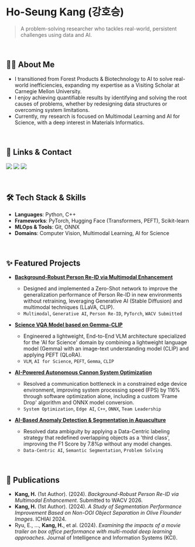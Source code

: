 # Ho-Seung Kang (강호승)
> A problem-solving researcher who tackles real-world, persistent challenges using data and AI.

<br>

## 🙋‍♂️ About Me
- I transitioned from Forest Products & Biotechnology to AI to solve real-world inefficiencies, expanding my expertise as a Visiting Scholar at Carnegie Mellon University.
- I enjoy achieving quantifiable results by identifying and solving the root causes of problems, whether by redesigning data structures or overcoming system limitations.
- Currently, my research is focused on Multimodal Learning and AI for Science, with a deep interest in Materials Informatics.

<br>

## 🔗 Links & Contact
<p align="left">
  <a href="https://www.linkedin.com/in/hoseung-6788531b5/" target="_blank"><img src="https://img.shields.io/badge/LinkedIn-0A66C2?style=for-the-badge&logo=linkedin&logoColor=white"></a>
  <a href="https://www.notion.so/Ho-Seung-Kang-e15865328aea4d3a81a709b5522513a9" target="_blank"><img src="https://img.shields.io/badge/Notion-000000?style=for-the-badge&logo=notion&logoColor=white"></a>
  <a href="mailto:hoseungkangg@gmail.com"><img src="https://img.shields.io/badge/Email-EA4335?style=for-the-badge&logo=gmail&logoColor=white"></a>
</p>

<br>

## 🛠️ Tech Stack & Skills
- **Languages**: Python, C++
- **Frameworks**: PyTorch, Hugging Face (Transformers, PEFT), Scikit-learn
- **MLOps & Tools**: Git, ONNX
- **Domains**: Computer Vision, Multimodal Learning, AI for Science

<br>

## ✨ Featured Projects
* **[Background-Robust Person Re-ID via Multimodal Enhancement](https://github.com/mAn-He/kpr_mm)**
    * Designed and implemented a Zero-Shot network to improve the generalization performance of Person Re-ID in new environments without retraining, leveraging Generative AI (Stable Diffusion) and multimodal techniques (LLaVA, CLIP).
    * `Multimodal`, `Generative AI`, `Person Re-ID`, `PyTorch`, `WACV Submitted`

* **[Science VQA Model based on Gemma-CLIP](https://github.com/mAn-He/gemmaclip)**
    * Engineered a lightweight, End-to-End VLM architecture specialized for the 'AI for Science' domain by combining a lightweight language model (Gemma) with an image-text understanding model (CLIP) and applying PEFT (QLoRA).
    * `VLM`, `AI for Science`, `PEFT`, `Gemma`, `CLIP`

* **[AI-Powered Autonomous Cannon System Optimization](https://github.com/mAn-He/cmu-autonomous-cannon)**
    * Resolved a communication bottleneck in a constrained edge device environment, improving system processing speed (FPS) by 116% through software optimization alone, including a custom 'Frame Drop' algorithm and ONNX model conversion.
    * `System Optimization`, `Edge AI`, `C++`, `ONNX`, `Team Leadership`

* **[AI-Based Anomaly Detection & Segmentation in Aquaculture](https://github.com/mAn-He/olive_flounder)**
    * Resolved data ambiguity by applying a Data-Centric labeling strategy that redefined overlapping objects as a 'third class', improving the F1 Score by 7.8%p without any model changes.
    * `Data-Centric AI`, `Semantic Segmentation`, `Problem Solving`

<br>

## 📜 Publications
- **Kang, H.** (1st Author). (2024). *Background-Robust Person Re-ID via Multimodal Enhancement*. Submitted to WACV 2026.
- **Kang, H.** (1st Author). (2024). *A Study of Segmentation Performance Improvement Based on Non-OOI Object Separation in Olive Flounder Images*. ICHIAI 2024.
- Ryu, E., ..., **Kang, H.**, et al. (2024). *Examining the impacts of a movie trailer on box office performance with multi-modal deep learning approaches*. Journal of Intelligence and Information Systems (KCI).
